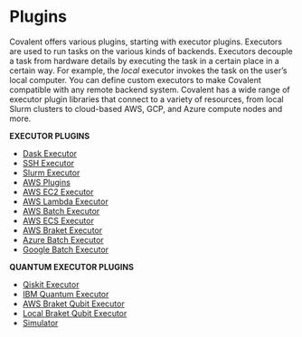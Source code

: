 # Plugins

Covalent offers various plugins, starting with executor plugins. Executors are used to run tasks on the various kinds of backends. Executors decouple a task from hardware details by executing the task in a certain place in a certain way. For example, the *local* executor invokes the task on the user’s local computer. You can define custom executors to make Covalent compatible with any remote backend system. Covalent has a wide range of executor plugin libraries that connect to a variety of resources, from local Slurm clusters to cloud-based AWS, GCP, and Azure compute nodes and more.

**EXECUTOR PLUGINS**
* [Dask Executor](/docs/user-documentation/api-reference/executors/dask)
* [SSH Executor](/docs/user-documentation/api-reference/executors/ssh)
* [Slurm Executor](/docs/user-documentation/api-reference/executors/slurm)
* [AWS Plugins](/docs/features/executor-plugins/aws-plugins)
* [AWS EC2 Executor](/docs/user-documentation/api-reference/executors/awsec2)
* [AWS Lambda Executor](/docs/user-documentation/api-reference/executors/awslambda)
* [AWS Batch Executor](/docs/user-documentation/api-reference/executors/awsbatch)
* [AWS ECS Executor](/docs/user-documentation/api-reference/executors/awsecs)
* [AWS Braket Executor](/docs/user-documentation/api-reference/executors/aws-bracket)
* [Azure Batch Executor](/docs/user-documentation/api-reference/executors/azurebatch)
* [Google Batch Executor](/docs/user-documentation/gcp)

**QUANTUM EXECUTOR PLUGINS**
* [Qiskit Executor](/docs/user-documentation/api-reference/executors/qiskit)
* [IBM Quantum Executor](/docs/user-documentation/api-reference/executors/ibmq)
* [AWS Braket Qubit Executor](/docs/user-documentation/api-reference/executors/braketqubit)
* [Local Braket Qubit Executor](/docs/user-documentation/api-reference/executors/localqubit)
* [Simulator](/docs/user-documentation/api-reference/executors/simulator)